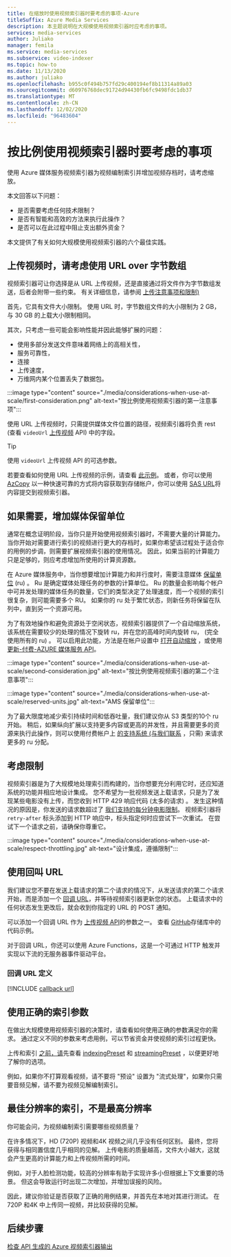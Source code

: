 ```yaml
---
title: 在缩放时使用视频索引器时要考虑的事项-Azure
titleSuffix: Azure Media Services
description: 本主题说明在大规模使用视频索引器时应考虑的事项。
services: media-services
author: Juliako
manager: femila
ms.service: media-services
ms.subservice: video-indexer
ms.topic: how-to
ms.date: 11/13/2020
ms.author: juliako
ms.openlocfilehash: b955c0f494b757fd29c400194ef8b11314a89a03
ms.sourcegitcommit: d60976768dec91724d94430fb6fc9498fdc1db37
ms.translationtype: MT
ms.contentlocale: zh-CN
ms.lasthandoff: 12/02/2020
ms.locfileid: "96483604"
---
```

# <a name="things-to-consider-when-using-video-indexer-at-scale"></a>按比例使用视频索引器时要考虑的事项

使用 Azure 媒体服务视频索引器为视频编制索引并增加视频存档时，请考虑缩放。 

本文回答以下问题：

* 是否需要考虑任何技术限制？
* 是否有智能和高效的方法来执行此操作？
* 是否可以在此过程中阻止支出额外资金？

本文提供了有关如何大规模使用视频索引器的六个最佳实践。

## <a name="when-uploading-videos-consider-using-a-url-over-byte-array"></a>上传视频时，请考虑使用 URL over 字节数组

视频索引器可让你选择是从 URL 上传视频，还是直接通过将文件作为字节数组发送，后者会附带一些约束。 有关详细信息，请参阅 [上传注意事项和限制) ](upload-index-videos.md#uploading-considerations-and-limitations)

首先，它具有文件大小限制。 使用 URL 时，字节数组文件的大小限制为 2 GB，与 30 GB 的上载大小限制相同。

其次，只考虑一些可能会影响性能并因此能够扩展的问题：

* 使用多部分发送文件意味着网络上的高相关性， 
* 服务可靠性， 
* 连接 
* 上传速度， 
* 万维网内某个位置丢失了数据包。

:::image type="content" source="./media/considerations-when-use-at-scale/first-consideration.png" alt-text="按比例使用视频索引器的第一注意事项":::

使用 URL 上传视频时，只需提供媒体文件位置的路径，视频索引器将负责 rest (查看 `videoUrl` [上传视频](https://api-portal.videoindexer.ai/docs/services/Operations/operations/Upload-Video?&pattern=upload) API) 中的字段。

> [!TIP]
> 使用 `videoUrl` 上传视频 API 的可选参数。

若要查看如何使用 URL 上传视频的示例，请查看 [此示例](upload-index-videos.md#code-sample)。 或者，你可以使用 [AzCopy](../../storage/common/storage-use-azcopy-v10.md) 以一种快速可靠的方式将内容获取到存储帐户，你可以使用 [SAS URL](../../storage/common/storage-sas-overview.md)将内容提交到视频索引器。

## <a name="increase-media-reserved-units-if-needed"></a>如果需要，增加媒体保留单位

通常在概念证明阶段，当你只是开始使用视频索引器时，不需要大量的计算能力。 当你开始对需要进行索引的视频进行更大的存档时，如果你希望该过程处于适合你的用例的步调，则需要扩展视频索引器的使用情况。 因此，如果当前的计算能力只是足够的，则应考虑增加所使用的计算资源数。

在 Azure 媒体服务中，当你想要增加计算能力和并行度时，需要注意媒体 [保留单位](../latest/concept-media-reserved-units.md) (ru) 。 Ru 是确定媒体处理任务的参数的计算单位。 Ru 的数量会影响每个帐户中可并发处理的媒体任务的数量，它们的类型决定了处理速度，而一个视频的索引很复杂，则可能需要多个 RU。 如果你的 ru 处于繁忙状态，则新任务将保留在队列中，直到另一个资源可用。

为了有效地操作和避免资源处于空闲状态，视频索引器提供了一个自动缩放系统，该系统在需要较少的处理的情况下旋转 ru，并在您的高峰时间内旋转 ru， (完全使用所有的 ru) 。 可以启用此功能，方法是在帐户设置中 [打开自动缩放](manage-account-connected-to-azure.md#autoscale-reserved-units) ，或使用 [更新-付费-AZURE 媒体服务 API](https://api-portal.videoindexer.ai/docs/services/Operations/operations/Update-Paid-Account-Azure-Media-Services?&pattern=update)。

:::image type="content" source="./media/considerations-when-use-at-scale/second-consideration.jpg" alt-text="按比例使用视频索引器的第二个注意事项":::

:::image type="content" source="./media/considerations-when-use-at-scale/reserved-units.jpg" alt-text="AMS 保留单位":::

为了最大限度地减少索引持续时间和低吞吐量，我们建议你从 S3 类型的10个 ru 开始。 稍后，如果纵向扩展以支持更多内容或更高的并发性，并且需要更多的资源来执行此操作，则可以使用付费帐户上 [的支持系统 (与我们联系](https://ms.portal.azure.com/#blade/Microsoft_Azure_Support/HelpAndSupportBlade/newsupportrequest) ，只需) 来请求更多的 ru 分配。

## <a name="respect-throttling"></a>考虑限制

视频索引器是为了大规模地处理索引而构建的，当你想要充分利用它时，还应知道系统的功能并相应地设计集成。 您不希望为一批视频发送上载请求，只是为了发现某些电影没有上传，而您收到 HTTP 429 响应代码 (太多的请求) 。 发生这种情况的原因是，你发送的请求数超过了 [我们支持的每分钟电影限制](upload-index-videos.md#uploading-considerations-and-limitations)。 视频索引器将 `retry-after` 标头添加到 HTTP 响应中，标头指定何时应尝试下一次重试。 在尝试下一个请求之前，请确保你尊重它。

:::image type="content" source="./media/considerations-when-use-at-scale/respect-throttling.jpg" alt-text="设计集成，遵循限制":::

## <a name="use-callback-url"></a>使用回叫 URL

我们建议您不要在发送上载请求的第二个请求的情况下，从发送请求的第二个请求开始，而是添加一个 [回调 URL](upload-index-videos.md#callbackurl)，并等待视频索引器更新您的状态。 上载请求中的任何状态发生更改后，就会收到你指定的 URL 的 POST 通知。

可以添加一个回调 URL 作为 [上传视频 API](https://api-portal.videoindexer.ai/docs/services/Operations/operations/Upload-Video?&pattern=upload)的参数之一。 查看 [GitHub](https://github.com/Azure-Samples/media-services-video-indexer/tree/master/)存储库中的代码示例。 

对于回调 URL，你还可以使用 Azure Functions，这是一个可通过 HTTP 触发并实现以下流的无服务器事件驱动平台。

### <a name="callback-url-definition"></a>回调 URL 定义

[!INCLUDE [callback url](./includes/callback-url.md)]

## <a name="use-the-right-indexing-parameters-for-you"></a>使用正确的索引参数

在做出大规模使用视频索引器的决策时，请查看如何使用正确的参数满足你的需求。 通过定义不同的参数来考虑用例，可以节省资金并使视频的索引过程更快。

上传和索引 [之前，请](upload-index-videos.md)先查看 [indexingPreset](upload-index-videos.md#indexingpreset) 和 [streamingPreset](upload-index-videos.md#streamingpreset) ，以便更好地了解你的选项。

例如，如果你不打算观看视频，请不要将 "预设" 设置为 "流式处理"，如果你只需要音频见解，请不要为视频见解编制索引。

## <a name="index-in-optimal-resolution-not-highest-resolution"></a>最佳分辨率的索引，不是最高分辨率

你可能会问，为视频编制索引需要哪些视频质量？ 

在许多情况下，HD (720P) 视频和4K 视频之间几乎没有任何区别。 最终，您将获得与相同置信度几乎相同的见解。 上传电影的质量越高，文件大小越大，这就会产生更高的计算能力和上传视频所需的时间。

例如，对于人脸检测功能，较高的分辨率有助于实现许多小但根据上下文重要的场景。 但这会导致运行时出现二次增加，并增加误报的风险。

因此，建议你验证是否获取了正确的用例结果，并首先在本地对其进行测试。 在720P 和4K 中上传同一视频，并比较获得的见解。

## <a name="next-steps"></a>后续步骤

[检查 API 生成的 Azure 视频索引器输出](video-indexer-output-json-v2.md)